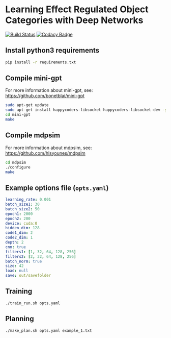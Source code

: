 # Learning Effect Regulated Object Categories with Deep Networks

[![Build Status](https://travis-ci.com/alper111/affordance-learning.svg?branch=master)](https://travis-ci.com/alper111/affordance-learning) [![Codacy Badge](https://api.codacy.com/project/badge/Grade/5624df2d37464e6d9be6f6edd735a789)](https://app.codacy.com/manual/alper111/affordance-learning?utm_source=github.com&utm_medium=referral&utm_content=alper111/affordance-learning&utm_campaign=Badge_Grade_Dashboard)

## Install python3 requirements
```bash
pip install -r requirements.txt
```

## Compile mini-gpt
For more information about mini-gpt, see: <https://github.com/bonetblai/mini-gpt>
```bash
sudo apt-get update
sudo apt-get install happycoders-libsocket happycoders-libsocket-dev -y
cd mini-gpt
make
```

## Compile mdpsim
For more information about mdpsim, see: <https://github.com/hlsyounes/mdpsim>
```bash
cd mdpsim
./configure
make
```

## Example options file (`opts.yaml`)
```yaml
learning_rate: 0.001
batch_size1: 30
batch_size2: 50
epoch1: 2000
epoch2: 200
device: cuda:0
hidden_dim: 128
code1_dim: 2
code2_dim: 1
depth: 2
cnn: true
filters1: [1, 32, 64, 128, 256]
filters2: [2, 32, 64, 128, 256]
batch_norm: true
size: 42
load: null
save: out/savefolder
```

## Training

`./train_run.sh opts.yaml`

## Planning

`./make_plan.sh opts.yaml example_1.txt`
